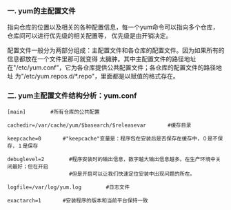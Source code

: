 ### 一. yum的主配置文件

指向仓库的位置以及相关的各种配置信息，每一个yum命令可以指向多个仓库，仓库间可以进行优先级的相关配置等，
优先级是由开销决定。

配置文件一般分为两部分组成：主配置文件和各仓库的配置文件。因为如果所有的信息都放在一个文件里那可就变得
太臃肿。其中主配置文件的路径地址在"/etc/yum.conf"，它为各仓库提供公共配置文件；各仓库的配置文件的路径地址
为"/etc/yum.repos.d/*.repo"，里面都是以赋值的格式存在。

### 二. yum主配置文件结构分析：yum.conf
```
[main]        #所有仓库的公共配置

cachedir=/var/cache/yum/$basearch/$releasevar       #缓存目录

keepcache=0       #"keepcache"变量是：程序包在安装后是否保存在缓存中，０是不保存，１是保存

debuglevel=2        #程序安装时的输出信息，数字越大输出信息越多。在生产环境中关闭最好；但在开启
                    #但是开启可以让我们快速定位安装中出现问题的所在。
                    
logfile=/var/log/yum.log        #日志文件

exactarch=1       #安装程序的版本和当前平台保持一致



```

